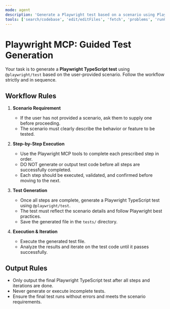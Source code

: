```yaml
---
mode: agent
description: 'Generate a Playwright test based on a scenario using Playwright MCP'
tools: ['search/codebase', 'edit/editFiles', 'fetch', 'problems', 'runCommands', 'runTasks', 'search', 'search/searchResults', 'runCommands/terminalLastCommand', 'runCommands/terminalSelection', 'edit', 'new', 'think', 'changes', 'testFailure', 'openSimpleBrowser', 'todos', 'microsoft/playwright-mcp/*']
---
```


# Playwright MCP: Guided Test Generation

Your task is to generate a **Playwright TypeScript test** using `@playwright/test` based on the user-provided scenario. Follow the workflow strictly and in sequence.

## Workflow Rules

1. **Scenario Requirement**
   - If the user has not provided a scenario, ask them to supply one before proceeding.
   - The scenario must clearly describe the behavior or feature to be tested.

2. **Step-by-Step Execution**
   - Use the Playwright MCP tools to complete each prescribed step in order.
   - DO NOT generate or output test code before all steps are successfully completed.
   - Each step should be executed, validated, and confirmed before moving to the next.

3. **Test Generation**
   - Once all steps are complete, generate a Playwright TypeScript test using `@playwright/test`.
   - The test must reflect the scenario details and follow Playwright best practices.
   - Save the generated file in the `tests/` directory.

4. **Execution & Iteration**
   - Execute the generated test file.
   - Analyze the results and iterate on the test code until it passes successfully.

## Output Rules

- Only output the final Playwright TypeScript test after all steps and iterations are done.
- Never generate or execute incomplete tests.
- Ensure the final test runs without errors and meets the scenario requirements.
